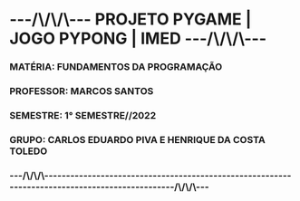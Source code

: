 <h1> ---/\/\/\--- PROJETO PYGAME | JOGO PYPONG | IMED ---/\/\/\--- </h1>
<h3> MATÉRIA: FUNDAMENTOS DA PROGRAMAÇÃO </h3>
<h3> PROFESSOR: MARCOS SANTOS </h3>
<h3> SEMESTRE: 1° SEMESTRE//2022 </h3>
<h3> GRUPO: CARLOS EDUARDO PIVA E HENRIQUE DA COSTA TOLEDO </h3>
<h3> ---/\/\/\-----------------------------------------------------------------------------------------------/\/\/\--- </h3>
